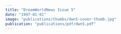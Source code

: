 ```yaml
---
title: "DreamWorldNews Issue 5"
date: "1997-01-01"
image: "publications/thumbs/dwn5-cover-thumb.jpg"
publication: "publications/pdf/dwn5.pdf"
---
```

